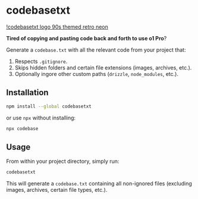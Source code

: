 # codebasetxt

[!codebasetxt logo 90s themed retro neon](https://github.com/dbredvick/codebasetxt/blob/main/wordart.png)

**Tired of copying and pasting code back and forth to use o1 Pro**?

Generate a `codebase.txt` with all the relevant code from your project that:

1. Respects `.gitignore`.
2. Skips hidden folders and certain file extensions (images, archives, etc.).
3. Optionally ingore other custom paths (`drizzle`, `node_modules`, etc.).

## Installation

```bash
npm install --global codebasetxt
```

or use `npx` without installing:

```bash
npx codebase
```

## Usage

From within your project directory, simply run:
```bash
codebasetxt
```

This will generate a `codebase.txt` containing all non-ignored files (excluding images, archives, certain file types, etc.).